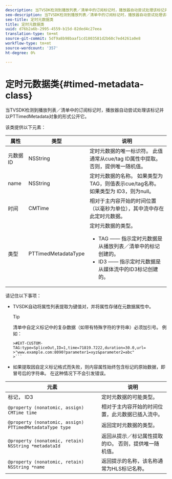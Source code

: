 ```yaml
---
description: 当TVSDK检测到播放列表／清单中的订阅标记时，播放器自动尝试处理该标记并以PTTimedMetadata对象的形式公开它。
seo-description: 当TVSDK检测到播放列表／清单中的订阅标记时，播放器自动尝试处理该标记并以PTTimedMetadata对象的形式公开它。
seo-title: 定时元数据类
title: 定时元数据类
uuid: d76b2a6b-2995-4559-b15d-82ded4c27eea
translation-type: tm+mt
source-git-commit: 5df9a8b98baaf1cd1803581d2b60c7ed4261a0e8
workflow-type: tm+mt
source-wordcount: '357'
ht-degree: 0%

---
```



# 定时元数据类{#timed-metadata-class}

当TVSDK检测到播放列表／清单中的订阅标记时，播放器自动尝试处理该标记并以PTTimedMetadata对象的形式公开它。

该类提供以下元素：

<table id="table_FFC56AC5B1E04DA99C9309C0223ABA90"> 
 <thead> 
  <tr> 
   <th colname="col1" class="entry"><b>属性</b></th> 
   <th colname="col02" class="entry"><b>类型</b> </th> 
   <th colname="col2" class="entry"><b>说明</b></th> 
  </tr>
 </thead>
 <tbody> 
  <tr> 
   <td colname="col1"> <span class="codeph"> 元数据ID</span> </td> 
   <td colname="col02"><span class="codeph"> NSString</span> </td> 
   <td colname="col2"> 定时元数据的唯一标识符。 此值通常从cue/tag ID属性中提取。 否则，提供唯一随机值。 </td> 
  </tr> 
  <tr> 
   <td colname="col1"><span class="codeph"> name</span> </td> 
   <td colname="col02"><span class="codeph"> NSString</span></td> 
   <td colname="col2"> 定时元数据的名称。 如果类型为<span class="codeph"> TAG</span>，则值表示cue/tag名称。 如果类型为<span class="codeph"> ID3</span>，则为null。 </td> 
  </tr> 
  <tr> 
   <td colname="col1"><span class="codeph"> 时间</span> </td> 
   <td colname="col02"><span class="codeph"> CMTime</span></td> 
   <td colname="col2"> 相对于主内容开始的时间位置（以毫秒为单位），其中流中存在此定时元数据。 </td> 
  </tr> 
  <tr> 
   <td colname="col1"><span class="codeph"> 类型</span> </td> 
   <td colname="col02"> <span class="codeph"> PTTimedMetadataType</span></td> 
   <td colname="col2">定时元数据的类型。 
    <ul id="ul_70FBFB33E9F846D8B38592560CCE9560"> 
     <li id="li_739D30561BFB4D9B97DF212E4880BA2C">TAG —— 指示定时元数据是从播放列表／清单中的标记创建的。 </li> 
     <li id="li_E785E1DEF1CC4D9DBE7764E5D05EFAFC">ID3 —— 指示定时元数据是从媒体流中的ID3标记创建的。 </li> 
    </ul> </td> 
  </tr> 
 </tbody> 
</table>

<!--<a id="section_737CC47997F74F80A3C5C6171ADE120E"></a>-->

请记住以下事项：

* TVSDK自动将属性列表提取为键值对，并将属性存储在元数据属性中。

   >[!TIP]
   >
   >清单中自定义标记中的复杂数据（如带有特殊字符的字符串）必须加引号。 例如：
   >
   >
   ```
   >#EXT-CUSTOM-TAG:type=SpliceOut,ID=1,time=71819.7222,duration=30.0,url=
   >"www.example.com:8090?parameter1=xyz&parameter2=abc"
   >```

* 如果提取因自定义标记格式而失败，则内容属性始终包含标记的原始数据，即冒号后的字符串。 在这种情况下不会引发错误。

| **元素** | **说明** |
|---|---|
| 标记， ID3 | 定时元数据的可能类型。 |
| `@property (nonatomic, assign) CMTime time` | 相对于主内容开始的时间位置，此元数据已插入流中。 |
| `@property (nonatomic, assign) PTTimedMetadataType type` | 返回定时元数据的类型。 |
| `@property (nonatomic, retain) NSString *metadataId` | 返回从提示／标记属性提取的ID。 否则，提供唯一随机值。 |
| `@property (nonatomic, retain) NSString *name` | 返回提示的名称，该名称通常为HLS标记名称。 |